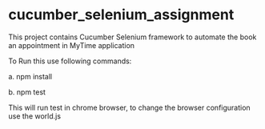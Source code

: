 # cucumber_selenium_assignment

This project contains Cucumber Selenium framework to automate the book an appointment in MyTime application

To Run this use following commands:

a. npm install

b. npm test

This will run test in chrome browser, to change the browser configuration use the world.js

